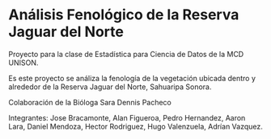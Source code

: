 # Análisis Fenológico de la Reserva Jaguar del Norte
Proyecto para la clase de Estadística para Ciencia de Datos de la MCD UNISON.

Es este proyecto se análiza la fenología de la vegetación ubicada dentro y alrededor de la Reserva Jaguar del Norte, Sahuaripa Sonora.

Colaboración de la Bióloga Sara Dennis Pacheco

Integrantes: Jose Bracamonte, Alan Figueroa, Pedro Hernandez, Aaron Lara, Daniel Mendoza, Hector Rodriguez, Hugo Valenzuela, Adrían Vazquez.
